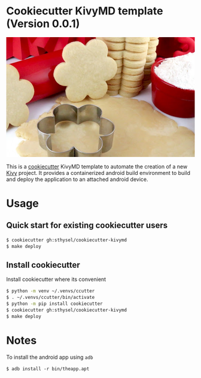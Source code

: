 # Cookiecutter KivyMD template (Version 0.0.1)

![cookiecutter](docs/pics/cookiecutter.jpg)

This is a [cookiecutter](https://github.com/cookiecutter/cookiecutter) KivyMD
template to automate the creation of a new [Kivy](https://kivy.org) project. It
provides a containerized android build environment to build and deploy the
application to an attached android device.


# Usage

## Quick start for existing cookiecutter users

```bash
$ cookiecutter gh:sthysel/cookiecutter-kivymd
$ make deploy
```
## Install cookiecutter 

Install cookiecutter where its convenient

```bash
$ python -m venv ~/.venvs/ccutter
$ . ~/.venvs/ccutter/bin/activate
$ python -m pip install cookiecutter
$ cookiecutter gh:sthysel/cookiecutter-kivymd
$ make deploy
```

# Notes

To install the android app using `adb` 

```
$ adb install -r bin/theapp.apt
```
